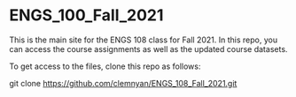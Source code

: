 # ENGS_100_Fall_2021


This is the main site for the ENGS 108 class for Fall 2021. In this repo, you can access the course assignments as well as the updated course datasets.

To get access to the files, clone this repo as follows: 

git clone https://github.com/clemnyan/ENGS_108_Fall_2021.git
